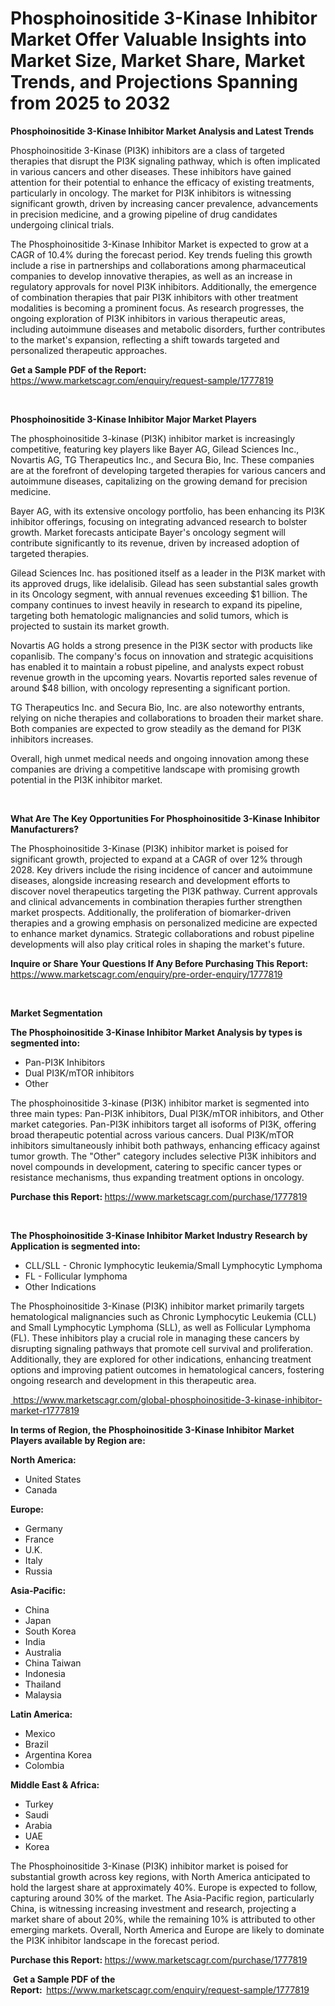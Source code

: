 <p><h1>Phosphoinositide 3-Kinase Inhibitor Market Offer Valuable Insights into Market Size, Market Share, Market Trends, and Projections Spanning from 2025 to 2032</h1></p><p><strong>Phosphoinositide 3-Kinase Inhibitor Market Analysis and Latest Trends</strong></p>
<p><p>Phosphoinositide 3-Kinase (PI3K) inhibitors are a class of targeted therapies that disrupt the PI3K signaling pathway, which is often implicated in various cancers and other diseases. These inhibitors have gained attention for their potential to enhance the efficacy of existing treatments, particularly in oncology. The market for PI3K inhibitors is witnessing significant growth, driven by increasing cancer prevalence, advancements in precision medicine, and a growing pipeline of drug candidates undergoing clinical trials.</p><p>The Phosphoinositide 3-Kinase Inhibitor Market is expected to grow at a CAGR of 10.4% during the forecast period. Key trends fueling this growth include a rise in partnerships and collaborations among pharmaceutical companies to develop innovative therapies, as well as an increase in regulatory approvals for novel PI3K inhibitors. Additionally, the emergence of combination therapies that pair PI3K inhibitors with other treatment modalities is becoming a prominent focus. As research progresses, the ongoing exploration of PI3K inhibitors in various therapeutic areas, including autoimmune diseases and metabolic disorders, further contributes to the market's expansion, reflecting a shift towards targeted and personalized therapeutic approaches.</p></p>
<p><strong>Get a Sample PDF of the Report:&nbsp;</strong> <a href="https://www.marketscagr.com/enquiry/request-sample/1777819?utm_campaign=2110&utm_medium=2&utm_source=Github&utm_content=ia&utm_term=19042025&utm_id=phosphoinositide-3-kinase-inhibitor">https://www.marketscagr.com/enquiry/request-sample/1777819</a></p>
<p>&nbsp;</p>
<p><strong>Phosphoinositide 3-Kinase Inhibitor Major Market Players</strong></p>
<p><p>The phosphoinositide 3-kinase (PI3K) inhibitor market is increasingly competitive, featuring key players like Bayer AG, Gilead Sciences Inc., Novartis AG, TG Therapeutics Inc., and Secura Bio, Inc. These companies are at the forefront of developing targeted therapies for various cancers and autoimmune diseases, capitalizing on the growing demand for precision medicine.</p><p>Bayer AG, with its extensive oncology portfolio, has been enhancing its PI3K inhibitor offerings, focusing on integrating advanced research to bolster growth. Market forecasts anticipate Bayer's oncology segment will contribute significantly to its revenue, driven by increased adoption of targeted therapies.</p><p>Gilead Sciences Inc. has positioned itself as a leader in the PI3K market with its approved drugs, like idelalisib. Gilead has seen substantial sales growth in its Oncology segment, with annual revenues exceeding $1 billion. The company continues to invest heavily in research to expand its pipeline, targeting both hematologic malignancies and solid tumors, which is projected to sustain its market growth.</p><p>Novartis AG holds a strong presence in the PI3K sector with products like copanlisib. The company's focus on innovation and strategic acquisitions has enabled it to maintain a robust pipeline, and analysts expect robust revenue growth in the upcoming years. Novartis reported sales revenue of around $48 billion, with oncology representing a significant portion.</p><p>TG Therapeutics Inc. and Secura Bio, Inc. are also noteworthy entrants, relying on niche therapies and collaborations to broaden their market share. Both companies are expected to grow steadily as the demand for PI3K inhibitors increases.</p><p>Overall, high unmet medical needs and ongoing innovation among these companies are driving a competitive landscape with promising growth potential in the PI3K inhibitor market.</p></p>
<p>&nbsp;</p>
<p><strong>What Are The Key Opportunities For Phosphoinositide 3-Kinase Inhibitor Manufacturers?</strong></p>
<p><p>The Phosphoinositide 3-Kinase (PI3K) inhibitor market is poised for significant growth, projected to expand at a CAGR of over 12% through 2028. Key drivers include the rising incidence of cancer and autoimmune diseases, alongside increasing research and development efforts to discover novel therapeutics targeting the PI3K pathway. Current approvals and clinical advancements in combination therapies further strengthen market prospects. Additionally, the proliferation of biomarker-driven therapies and a growing emphasis on personalized medicine are expected to enhance market dynamics. Strategic collaborations and robust pipeline developments will also play critical roles in shaping the market's future.</p></p>
<p><strong>Inquire or Share Your Questions If Any Before Purchasing This Report:</strong> <a href="https://www.marketscagr.com/enquiry/pre-order-enquiry/1777819?utm_campaign=2110&utm_medium=2&utm_source=Github&utm_content=ia&utm_term=19042025&utm_id=phosphoinositide-3-kinase-inhibitor">https://www.marketscagr.com/enquiry/pre-order-enquiry/1777819</a></p>
<p>&nbsp;</p>
<p><strong>Market Segmentation</strong></p>
<p><strong>The Phosphoinositide 3-Kinase Inhibitor Market Analysis by types is segmented into:</strong></p>
<p><ul><li>Pan-PI3K Inhibitors</li><li>Dual PI3K/mTOR inhibitors</li><li>Other</li></ul></p>
<p><p>The phosphoinositide 3-kinase (PI3K) inhibitor market is segmented into three main types: Pan-PI3K inhibitors, Dual PI3K/mTOR inhibitors, and Other market categories. Pan-PI3K inhibitors target all isoforms of PI3K, offering broad therapeutic potential across various cancers. Dual PI3K/mTOR inhibitors simultaneously inhibit both pathways, enhancing efficacy against tumor growth. The "Other" category includes selective PI3K inhibitors and novel compounds in development, catering to specific cancer types or resistance mechanisms, thus expanding treatment options in oncology.</p></p>
<p><strong>Purchase this Report:&nbsp;</strong><a href="https://www.marketscagr.com/purchase/1777819?utm_campaign=2110&utm_medium=2&utm_source=Github&utm_content=ia&utm_term=19042025&utm_id=phosphoinositide-3-kinase-inhibitor">https://www.marketscagr.com/purchase/1777819</a></p>
<p>&nbsp;</p>
<p><strong>The Phosphoinositide 3-Kinase Inhibitor Market Industry Research by Application is segmented into:</strong></p>
<p><ul><li>CLL/SLL - Chronic Iymphocytic Ieukemia/Small Lymphocytic Lymphoma</li><li>FL - Follicular Iymphoma</li><li>Other Indications</li></ul></p>
<p><p>The Phosphoinositide 3-Kinase (PI3K) inhibitor market primarily targets hematological malignancies such as Chronic Lymphocytic Leukemia (CLL) and Small Lymphocytic Lymphoma (SLL), as well as Follicular Lymphoma (FL). These inhibitors play a crucial role in managing these cancers by disrupting signaling pathways that promote cell survival and proliferation. Additionally, they are explored for other indications, enhancing treatment options and improving patient outcomes in hematological cancers, fostering ongoing research and development in this therapeutic area.</p></p>
<p><a href="https://www.marketscagr.com/global-phosphoinositide-3-kinase-inhibitor-market-r1777819?utm_campaign=2110&utm_medium=2&utm_source=Github&utm_content=ia&utm_term=19042025&utm_id=phosphoinositide-3-kinase-inhibitor">&nbsp;https://www.marketscagr.com/global-phosphoinositide-3-kinase-inhibitor-market-r1777819</a></p>
<p><strong>In terms of Region, the Phosphoinositide 3-Kinase Inhibitor Market Players available by Region are:</strong></p>
<p>
    <p> <strong> North America: </strong>
        <ul>
            <li>United States</li>
            <li>Canada</li>
        </ul>
        </p> 
    <p> <strong> Europe: </strong>
        <ul>
            <li>Germany</li>
            <li>France</li>
            <li>U.K.</li>
            <li>Italy</li>
            <li>Russia</li>
        </ul>
        </p> 
    <p> <strong> Asia-Pacific: </strong>
        <ul>
            <li>China</li>
            <li>Japan</li>
            <li>South Korea</li>
            <li>India</li>
            <li>Australia</li>
            <li>China Taiwan</li>
            <li>Indonesia</li>
            <li>Thailand</li>
            <li>Malaysia</li>
        </ul>
        </p> 
    <p> <strong> Latin America: </strong>
        <ul>
            <li>Mexico</li>
            <li>Brazil</li>
            <li>Argentina Korea</li>
            <li>Colombia</li>
        </ul>
        </p> 
    <p> <strong> Middle East & Africa: </strong>
        <ul>
            <li>Turkey</li>
            <li>Saudi</li>
            <li>Arabia</li>
            <li>UAE</li>
            <li>Korea</li>
        </ul>
    </p>
    </p>
<p><p>The Phosphoinositide 3-Kinase (PI3K) inhibitor market is poised for substantial growth across key regions, with North America anticipated to hold the largest share at approximately 40%. Europe is expected to follow, capturing around 30% of the market. The Asia-Pacific region, particularly China, is witnessing increasing investment and research, projecting a market share of about 20%, while the remaining 10% is attributed to other emerging markets. Overall, North America and Europe are likely to dominate the PI3K inhibitor landscape in the forecast period.</p></p>
<p><strong>Purchase this Report: </strong><a href="https://www.marketscagr.com/purchase/1777819?utm_campaign=2110&utm_medium=2&utm_source=Github&utm_content=ia&utm_term=19042025&utm_id=phosphoinositide-3-kinase-inhibitor">https://www.marketscagr.com/purchase/1777819</a></p>
<p>&nbsp;<strong>Get a Sample PDF of the Report:&nbsp;&nbsp;</strong><a href="https://www.marketscagr.com/enquiry/request-sample/1777819?utm_campaign=2110&utm_medium=2&utm_source=Github&utm_content=ia&utm_term=19042025&utm_id=phosphoinositide-3-kinase-inhibitor">https://www.marketscagr.com/enquiry/request-sample/1777819</a></p>
<p><strong></strong></p>
<p><p></p><p></p><p></p></p>